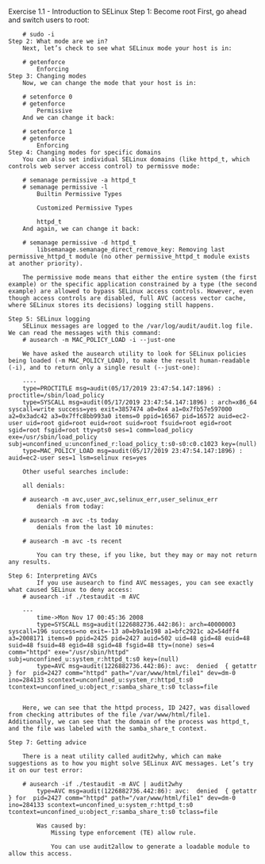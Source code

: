 Exercise 1.1 - Introduction to SELinux
    Step 1: Become root
        First, go ahead and switch users to root:

        # sudo -i
    Step 2: What mode are we in?
        Next, let’s check to see what SELinux mode your host is in:

        # getenforce
            Enforcing
    Step 3: Changing modes
        Now, we can change the mode that your host is in:

        # setenforce 0
        # getenforce
            Permissive
        And we can change it back:

        # setenforce 1
        # getenforce
            Enforcing
    Step 4: Changing modes for specific domains
        You can also set individual SELinux domains (like httpd_t, which controls web server access control) to permissve mode:

        # semanage permissive -a httpd_t
        # semanage permissive -l
            Builtin Permissive Types

            Customized Permissive Types

            httpd_t
        And again, we can change it back:

        # semanage permissive -d httpd_t
            libsemanage.semanage_direct_remove_key: Removing last permissive_httpd_t module (no other permissive_httpd_t module exists at another priority).
            
        The permissive mode means that either the entire system (the first example) or the specific application constrained by a type (the second example) are allowed to bypass SELinux access controls. However, even though access controls are disabled, full AVC (access vector cache, where SELinux stores its decisions) logging still happens.

    Step 5: SELinux logging
        SELinux messages are logged to the /var/log/audit/audit.log file. We can read the messages with this command:
        # ausearch -m MAC_POLICY_LOAD -i --just-one

        We have asked the ausearch utility to look for SELinux policies being loaded (-m MAC_POLICY_LOAD), to make the result human-readable (-i), and to return only a single result (--just-one):

        ----
        type=PROCTITLE msg=audit(05/17/2019 23:47:54.147:1896) : proctitle=/sbin/load_policy
        type=SYSCALL msg=audit(05/17/2019 23:47:54.147:1896) : arch=x86_64 syscall=write success=yes exit=3857474 a0=0x4 a1=0x7fb57e597000 a2=0x3adc42 a3=0x7ffc8bb993a0 items=0 ppid=16567 pid=16572 auid=ec2-user uid=root gid=root euid=root suid=root fsuid=root egid=root sgid=root fsgid=root tty=pts0 ses=1 comm=load_policy exe=/usr/sbin/load_policy subj=unconfined_u:unconfined_r:load_policy_t:s0-s0:c0.c1023 key=(null)
        type=MAC_POLICY_LOAD msg=audit(05/17/2019 23:47:54.147:1896) : auid=ec2-user ses=1 lsm=selinux res=yes
    
        Other useful searches include:

        all denials:

        # ausearch -m avc,user_avc,selinux_err,user_selinux_err
            denials from today:

        # ausearch -m avc -ts today
            denials from the last 10 minutes:

        # ausearch -m avc -ts recent

            You can try these, if you like, but they may or may not return any results.

    Step 6: Interpreting AVCs
            If you use ausearch to find AVC messages, you can see exactly what caused SELinux to deny access:
        # ausearch -if ./testaudit -m AVC

        ---
            time->Mon Nov 17 00:45:36 2008
            type=SYSCALL msg=audit(1226882736.442:86): arch=40000003 syscall=196 success=no exit=-13 a0=b9a1e198 a1=bfc2921c a2=54dff4 a3=2008171 items=0 ppid=2425 pid=2427 auid=502 uid=48 gid=48 euid=48 suid=48 fsuid=48 egid=48 sgid=48 fsgid=48 tty=(none) ses=4 comm="httpd" exe="/usr/sbin/httpd" subj=unconfined_u:system_r:httpd_t:s0 key=(null)
            type=AVC msg=audit(1226882736.442:86): avc:  denied  { getattr } for  pid=2427 comm="httpd" path="/var/www/html/file1" dev=dm-0 ino=284133 scontext=unconfined_u:system_r:httpd_t:s0 tcontext=unconfined_u:object_r:samba_share_t:s0 tclass=file


        Here, we can see that the httpd process, ID 2427, was disallowed from checking attributes of the file /var/www/html/file1. Additionally, we can see that the domain of the process was httpd_t, and the file was labeled with the samba_share_t context.

    Step 7: Getting advice

        There is a neat utility called audit2why, which can make suggestions as to how you might solve SELinux AVC messages. Let’s try it on our test error:

        # ausearch -if ./testaudit -m AVC | audit2why
            type=AVC msg=audit(1226882736.442:86): avc:  denied  { getattr } for  pid=2427 comm="httpd" path="/var/www/html/file1" dev=dm-0 ino=284133 scontext=unconfined_u:system_r:httpd_t:s0 tcontext=unconfined_u:object_r:samba_share_t:s0 tclass=file

	        Was caused by:
		        Missing type enforcement (TE) allow rule.

		        You can use audit2allow to generate a loadable module to allow this access.
    